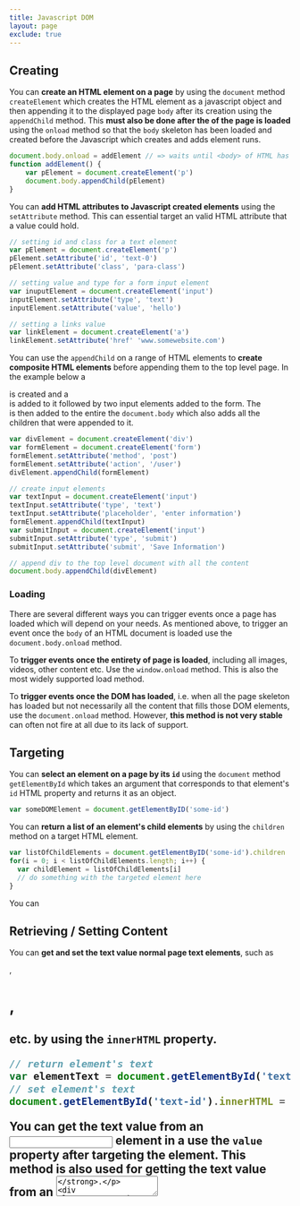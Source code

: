 ```yaml
---
title: Javascript DOM
layout: page
exclude: true
---
```


## Creating

You can **create an HTML element on a page** by using the `document` method `createElement` which creates the HTML element as a javascript object and then appending it to the displayed page `body` after its creation using the `appendChild` method. This **must also be done after the <body> of the page is loaded** using the `onload` method so that the `body` skeleton has been loaded and created before the Javascript which creates and adds element runs. 
```js
document.body.onload = addElement // => waits until <body> of HTML has loaded
function addElement() {
	var pElement = document.createElement('p')
	document.body.appendChild(pElement)
}
```

You can **add HTML attributes to Javascript created elements** using the `setAttribute` method. This can essential target an valid HTML attribute that a value could hold.
```js
// setting id and class for a text element
var pElement = document.createElement('p')
pElement.setAttribute('id', 'text-0')
pElement.setAttribute('class', 'para-class')

// setting value and type for a form input element
var inuputElement = document.createElement('input')
inputElement.setAttribute('type', 'text')
inputElement.setAttribute('value', 'hello')

// setting a links value
var linkElement = document.createElement('a')
linkElement.setAttribute('href' 'www.somewebsite.com')
```

You can use the `appendChild` on a range of HTML elements to **create composite HTML elements** before appending them to the top level page. In the example below a <div> is created and a <form> is added to it followed by two input elements added to the form. The <div> is then added to the entire the `document.body` which also adds all the children that were appended to it.
```js
var divElement = document.createElement('div')
var formElement = document.createElement('form')
formElement.setAttribute('method', 'post')
formElement.setAttribute('action', '/user')
divElement.appendChild(formElement)

// create input elements
var textInput = document.createElement('input')
textInput.setAttribute('type', 'text')
textInput.setAttribute('placeholder', 'enter information')
formElement.appendChild(textInput)
var submitInput = document.createElement('input')
submitInput.setAttribute('type', 'submit')
submitInput.setAttribute('submit', 'Save Information')

// append div to the top level document with all the content
document.body.appendChild(divElement)
```

### Loading

There are several different ways you can trigger events once a page has loaded which will depend on your needs. As mentioned above, to trigger an event once the `body` of an HTML document is loaded use the `document.body.onload` method.

To **trigger events once the entirety of page is loaded**, including all images, videos, other content etc. Use the `window.onload` method. This is also the most widely supported load method.

To **trigger events once the DOM has loaded**, i.e. when all the page skeleton has loaded but not necessarily all the content that fills those DOM elements, use the `document.onload` method. However, **this method is not very stable** can often not fire at all due to its lack of support.

## Targeting

You can **select an element on a page by its `id`** using the `document` method `getElementById` which takes an argument that corresponds to that element's `id` HTML property and returns it as an object.
```js
var someDOMElement = document.getElementByID('some-id')
```

You can **return a list of an element's child elements** by using the `children` method on a target HTML element.
```js
var listOfChildElements = document.getElementByID('some-id').children
for(i = 0; i < listOfChildElements.length; i++) {
  var childElement = listOfChildElements[i]
  // do something with the targeted element here
}
```

You can 

## Retrieving / Setting Content

You can **get and set the text value normal page text elements**, such as <p>, <h1>, <h2> etc. by using the `innerHTML` property.
```js
// return element's text
var elementText = document.getElementById('text-id').innerHTML
// set element's text
document.getElementById('text-id').innerHTML = 'hello'
```

You can **get the text value from an <input> element in a <form>** use the `value` property after targeting the element. This method is also used for **getting the text value from an <textarea>**.
```js
// return element's text
var inputElementText = document.getElementById('some-id').value
// set element's text
document.getElementById('some-id').value = 'hello'
```

<!--stackedit_data:
eyJoaXN0b3J5IjpbLTE0MTkyNTg4ODgsLTE1ODU1MTQ2NDcsMz
Q2MjE0Mzk2XX0=
-->